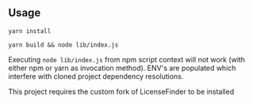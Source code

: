## Usage

`yarn install`

`yarn build && node lib/index.js`

Executing `node lib/index.js` from npm script context will not work (with either npm or yarn as invocation method). ENV's are populated which interfere with cloned project dependency resolutions.

This project requires the custom fork of LicenseFinder to be installed